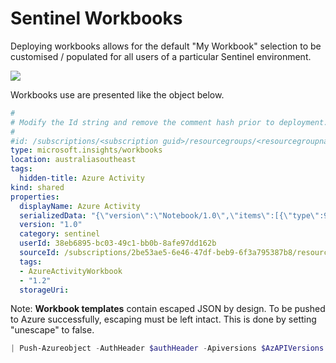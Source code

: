 # Sentinel Workbooks

Deploying workbooks allows for the default "My Workbook" selection to be customised / populated for all users of a particular Sentinel environment.

![](\images\workbook.png)

Workbooks use are presented like the object below.

```yaml
#
# Modify the Id string and remove the comment hash prior to deployment. 
#
#id: /subscriptions/<subscription guid>/resourcegroups/<resourcegroupname>/providers/microsoft.insights/workbooks/5be9c384-7896-4916-b21f-0bb75cd64cca
type: microsoft.insights/workbooks
location: australiasoutheast
tags:
  hidden-title: Azure Activity
kind: shared
properties:
  displayName: Azure Activity
  serializedData: "{\"version\":\"Notebook/1.0\",\"items\":[{\"type\":9,\"content\":{\"version\":\"KqlParameterItem/1.0\",\"query\":\"\"... \"}"
  version: "1.0"
  category: sentinel
  userId: 38eb6895-bc03-49c1-bb0b-8afe97dd162b
  sourceId: /subscriptions/2be53ae5-6e46-47df-beb9-6f3a795387b8/resourcegroups/sentinel/providers/microsoft.operationalinsights/workspaces/asesentinel6
  tags:
  - AzureActivityWorkbook
  - "1.2"
  storageUri: 
```



Note: **Workbook templates** contain escaped JSON by design.  To be pushed to Azure successfully, escaping must be left intact.  This is done by setting "unescape" to false.

```powershell
| Push-Azureobject -AuthHeader $authHeader -Apiversions $AzAPIVersions -unescape $false
```

